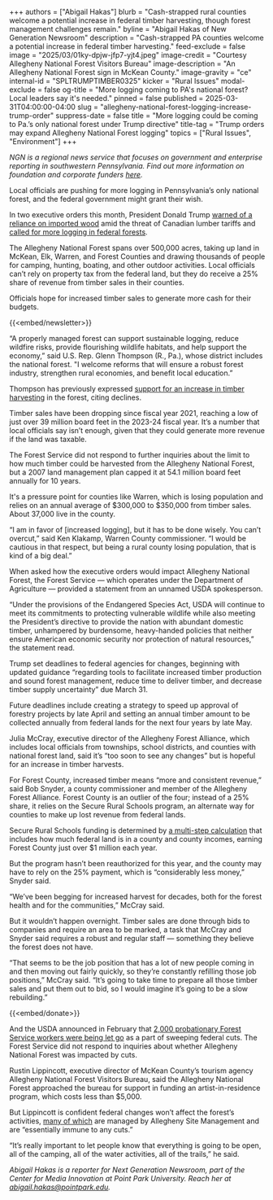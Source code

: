 +++
authors = ["Abigail Hakas"]
blurb = "Cash-strapped rural counties welcome a potential increase in federal timber harvesting, though forest management challenges remain."
byline = "Abigail Hakas of New Generation Newsroom"
description = "Cash-strapped PA counties welcome a potential increase in federal timber harvesting."
feed-exclude = false
image = "2025/03/01ky-dpjw-jfp7-yjt4.jpeg"
image-credit = "Courtesy Allegheny National Forest Visitors Bureau"
image-description = "An Allegheny National Forest sign in McKean County."
image-gravity = "ce"
internal-id = "SPLTRUMPTIMBER0325"
kicker = "Rural Issues"
modal-exclude = false
og-title = "More logging coming to PA's national forest? Local leaders say it's needed."
pinned = false
published = 2025-03-31T04:00:00-04:00
slug = "allegheny-national-forest-logging-increase-trump-order"
suppress-date = false
title = "More logging could be coming to Pa.’s only national forest under Trump directive"
title-tag = "Trump orders may expand Allegheny National Forest logging"
topics = ["Rural Issues", "Environment"]
+++

<em>NGN is a regional news service that focuses on government and enterprise reporting in southwestern Pennsylvania. Find out more information on foundation and corporate funders </em><a href="https://www.nextgenerationnewsroom.org/sponsors"><em>here</em></a><em>.</em>

Local officials are pushing for more logging in Pennsylvania’s only national forest, and the federal government might grant their wish.

In two executive orders this month, President Donald Trump <a href="https://www.whitehouse.gov/presidential-actions/2025/03/addressing-the-threat-to-national-security-from-imports-of-timber-lumber/">warned of a reliance on imported wood</a> amid the threat of Canadian lumber tariffs and <a href="https://www.whitehouse.gov/presidential-actions/2025/03/immediate-expansion-of-american-timber-production/">called for more logging in federal forests</a>.

The Allegheny National Forest spans over 500,000 acres, taking up land in McKean, Elk, Warren, and Forest Counties and drawing thousands of people for camping, hunting, boating, and other outdoor activities. Local officials can’t rely on property tax from the federal land, but they do receive a 25% share of revenue from timber sales in their counties.

Officials hope for increased timber sales to generate more cash for their budgets.

{{<embed/newsletter>}}

“A properly managed forest can support sustainable logging, reduce wildfire risks, provide flourishing wildlife habitats, and help support the economy,” said U.S. Rep. Glenn Thompson (R., Pa.), whose district includes the national forest. &#34;I welcome reforms that will ensure a robust forest industry, strengthen rural economies, and benefit local education.”

Thompson has previously expressed <a href="https://thompson.house.gov/issues/allegheny-national-forest">support for an increase in timber harvesting</a> in the forest, citing declines.

Timber sales have been dropping since fiscal year 2021, reaching a low of just over 39 million board feet in the 2023-24 fiscal year. It’s a number that local officials say isn’t enough, given that they could generate more revenue if the land was taxable.

The Forest Service did not respond to further inquiries about the limit to how much timber could be harvested from the Allegheny National Forest, but a 2007 land management plan capped it at 54.1 million board feet annually for 10 years.

It&#39;s a pressure point for counties like Warren, which is losing population and relies on an annual average of $300,000 to $350,000 from timber sales. About 37,000 live in the county.

“I am in favor of \[increased logging\], but it has to be done wisely. You can’t overcut,” said Ken Klakamp, Warren County commissioner. “I would be cautious in that respect, but being a rural county losing population, that is kind of a big deal.”

When asked how the executive orders would impact Allegheny National Forest, the Forest Service — which operates under the Department of Agriculture — provided a statement from an unnamed USDA spokesperson.

“Under the provisions of the Endangered Species Act, USDA will continue to meet its commitments to protecting vulnerable wildlife while also meeting the President’s directive to provide the nation with abundant domestic timber, unhampered by burdensome, heavy-handed policies that neither ensure American economic security nor protection of natural resources,” the statement read.

Trump set deadlines to federal agencies for changes, beginning with updated guidance “regarding tools to facilitate increased timber production and sound forest management, reduce time to deliver timber, and decrease timber supply uncertainty” due March 31.

Future deadlines include creating a strategy to speed up approval of forestry projects by late April and setting an annual timber amount to be collected annually from federal lands for the next four years by late May.

Julia McCray, executive director of the Allegheny Forest Alliance, which includes local officials from townships, school districts, and counties with national forest land, said it’s “too soon to see any changes” but is hopeful for an increase in timber harvests.

For Forest County, increased timber means “more and consistent revenue,” said Bob Snyder, a county commissioner and member of the Allegheny Forest Alliance. Forest County is an outlier of the four; instead of a 25% share, it relies on the Secure Rural Schools program, an alternate way for counties to make up lost revenue from federal lands.

Secure Rural Schools funding is determined by <a href="https://www.fs.usda.gov/working-with-us/secure-rural-schools/payments">a multi-step calculation</a> that includes how much federal land is in a county and county incomes, earning Forest County just over $1 million each year.

But the program hasn’t been reauthorized for this year, and the county may have to rely on the 25% payment, which is “considerably less money,” Snyder said.

“We’ve been begging for increased harvest for decades, both for the forest health and for the communities,” McCray said.

But it wouldn’t happen overnight. Timber sales are done through bids to companies and require an area to be marked, a task that McCray and Snyder said requires a robust and regular staff — something they believe the forest does not have.

“That seems to be the job position that has a lot of new people coming in and then moving out fairly quickly, so they’re constantly refilling those job positions,” McCray said. “It’s going to take time to prepare all those timber sales and put them out to bid, so I would imagine it’s going to be a slow rebuilding.”

{{<embed/donate>}}

And the USDA announced in February that <a href="https://abcnews.go.com/US/fired-us-forest-service-national-park-service-workers/story?id=119004068">2,000 probationary Forest Service workers were being let go</a> as a part of sweeping federal cuts. The Forest Service did not respond to inquiries about whether Allegheny National Forest was impacted by cuts.

Rustin Lippincott, executive director of McKean County’s tourism agency Allegheny National Forest Visitors Bureau, said the Allegheny National Forest approached the bureau for support in funding an artist-in-residence program, which costs less than $5,000.

But Lippincott is confident federal changes won’t affect the forest’s activities, <a href="https://www.alleghenysite.com/seasonal-activites">many of which</a> are managed by Allegheny Site Management and are “essentially immune to any cuts.”

“It’s really important to let people know that everything is going to be open, all of the camping, all of the water activities, all of the trails,” he said.

<em>Abigail Hakas is a reporter for Next Generation Newsroom, part of the Center for Media Innovation at Point Park University. Reach her at </em><a href="mailto:abigail.hakas@pointpark.edu"><em>abigail.hakas@pointpark.edu</em></a><em>.</em>

